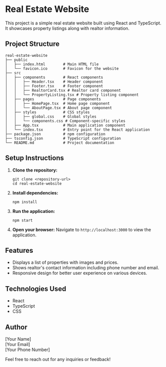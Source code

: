 # Real Estate Website

This project is a simple real estate website built using React and TypeScript. It showcases property listings along with realtor information.

## Project Structure

```
real-estate-website
├── public
│   ├── index.html        # Main HTML file
│   └── favicon.ico       # Favicon for the website
├── src
│   ├── components        # React components
│   │   ├── Header.tsx    # Header component
│   │   ├── Footer.tsx    # Footer component
│   │   ├── RealtorCard.tsx # Realtor card component
│   │   └── PropertyListing.tsx # Property listing component
│   ├── pages             # Page components
│   │   ├── HomePage.tsx  # Home page component
│   │   └── AboutPage.tsx # About page component
│   ├── styles            # CSS styles
│   │   ├── global.css    # Global styles
│   │   └── components.css # Component-specific styles
│   ├── App.tsx           # Main application component
│   └── index.tsx         # Entry point for the React application
├── package.json          # npm configuration
├── tsconfig.json         # TypeScript configuration
└── README.md             # Project documentation
```

## Setup Instructions

1. **Clone the repository:**
   ```
   git clone <repository-url>
   cd real-estate-website
   ```

2. **Install dependencies:**
   ```
   npm install
   ```

3. **Run the application:**
   ```
   npm start
   ```

4. **Open your browser:**
   Navigate to `http://localhost:3000` to view the application.

## Features

- Displays a list of properties with images and prices.
- Shows realtor's contact information including phone number and email.
- Responsive design for better user experience on various devices.

## Technologies Used

- React
- TypeScript
- CSS

## Author

[Your Name]  
[Your Email]  
[Your Phone Number]  

Feel free to reach out for any inquiries or feedback!